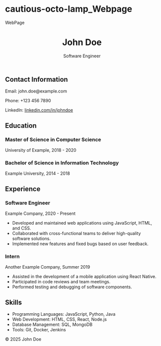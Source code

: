 # cautious-octo-lamp_Webpage
WebPage
<!DOCTYPE html>
<html lang="en">
<head>
    <meta charset="UTF-8">
    <meta name="viewport" content="width=device-width, initial-scale=1.0">
    <title>My CV</title>
    <link rel="stylesheet" href="styles.css">
</head>
<body>
    <div class="container">
        <header>
            <h1>John Doe</h1>
            <p>Software Engineer</p>
        </header>
        <section>
            <h2>Contact Information</h2>
            <p>Email: john.doe@example.com</p>
            <p>Phone: +123 456 7890</p>
            <p>LinkedIn: <a href="https://www.linkedin.com/in/johndoe">linkedin.com/in/johndoe</a></p>
        </section>
        <section>
            <h2>Education</h2>
            <h3>Master of Science in Computer Science</h3>
            <p>University of Example, 2018 - 2020</p>
            <h3>Bachelor of Science in Information Technology</h3>
            <p>Example University, 2014 - 2018</p>
        </section>
        <section>
            <h2>Experience</h2>
            <h3>Software Engineer</h3>
            <p>Example Company, 2020 - Present</p>
            <ul>
                <li>Developed and maintained web applications using JavaScript, HTML, and CSS.</li>
                <li>Collaborated with cross-functional teams to deliver high-quality software solutions.</li>
                <li>Implemented new features and fixed bugs based on user feedback.</li>
            </ul>
            <h3>Intern</h3>
            <p>Another Example Company, Summer 2019</p>
            <ul>
                <li>Assisted in the development of a mobile application using React Native.</li>
                <li>Participated in code reviews and team meetings.</li>
                <li>Performed testing and debugging of software components.</li>
            </ul>
        </section>
        <section>
            <h2>Skills</h2>
            <ul>
                <li>Programming Languages: JavaScript, Python, Java</li>
                <li>Web Development: HTML, CSS, React, Node.js</li>
                <li>Database Management: SQL, MongoDB</li>
                <li>Tools: Git, Docker, Jenkins</li>
            </ul>
        </section>
        <footer>
            <p>&copy; 2025 John Doe</p>
        </footer>
    </div>
</body>
</html>

